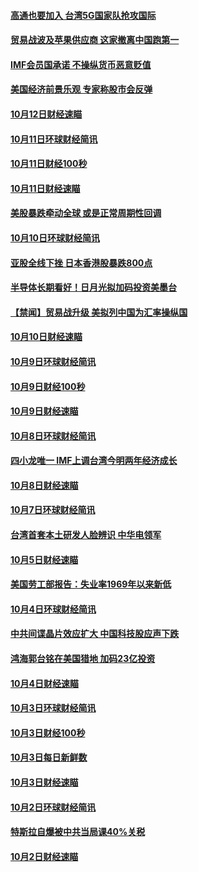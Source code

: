 
#### [高通也要加入 台湾5G国家队抢攻国际](../pages/news208/a1395415.md?t=10151051) 

#### [贸易战波及苹果供应商 这家撤离中国跑第一](../pages/news208/a1395254.md?t=10151051) 

#### [IMF会员国承诺  不操纵货币恶意贬值](../pages/news208/a1395274.md?t=10151051) 

#### [美国经济前景乐观 专家称股市会反弹](../pages/news208/a1395159.md?t=10151051) 

#### [10月12日财经速瞄](../pages/news208/a1395177.md?t=10151051) 

#### [10月11日环球财经简讯](../pages/news208/a1395122.md?t=10151051) 

#### [10月11日财经100秒](../pages/news208/a1395097.md?t=10151051) 

#### [10月11日财经速瞄](../pages/news208/a1395020.md?t=10151051) 

#### [美股暴跌牵动全球 或是正常周期性回调](../pages/news208/a1395005.md?t=10151051) 

#### [10月10日环球财经简讯](../pages/news208/a1394977.md?t=10151051) 

#### [亚股全线下挫 日本香港股暴跌800点](../pages/news208/a1394956.md?t=10151051) 

#### [半导体长期看好！日月光拟加码投资美墨台](../pages/news208/a1394954.md?t=10151051) 

#### [【禁闻】贸易战升级 美拟列中国为汇率操纵国](../pages/news208/a1394887.md?t=10151051) 

#### [10月10日财经速瞄](../pages/news208/a1394883.md?t=10151051) 

#### [10月9日环球财经简讯](../pages/news208/a1394831.md?t=10151051) 

#### [10月9日财经100秒](../pages/news208/a1394812.md?t=10151051) 

#### [10月9日财经速瞄](../pages/news208/a1394741.md?t=10151051) 

#### [10月8日环球财经简讯](../pages/news208/a1394682.md?t=10151051) 

#### [四小龙唯一 IMF上调台湾今明两年经济成长](../pages/news208/a1394649.md?t=10151051) 

#### [10月8日财经速瞄](../pages/news208/a1394582.md?t=10151051) 

#### [10月7日环球财经简讯](../pages/news208/a1394527.md?t=10151051) 

#### [台湾首套本土研发人脸辨识 中华电领军](../pages/news208/a1394509.md?t=10151051) 

#### [10月5日财经速瞄](../pages/news208/a1394260.md?t=10151051) 

#### [美国劳工部报告：失业率1969年以来新低](../pages/news208/a1394221.md?t=10151051) 

#### [10月4日环球财经简讯](../pages/news208/a1394211.md?t=10151051) 

#### [中共间谍晶片效应扩大 中国科技股应声下跌](../pages/news208/a1394210.md?t=10151051) 

#### [鸿海郭台铭在美国猎地 加码23亿投资](../pages/news208/a1394184.md?t=10151051) 

#### [10月4日财经速瞄](../pages/news208/a1394104.md?t=10151051) 

#### [10月3日环球财经简讯](../pages/news208/a1394057.md?t=10151051) 

#### [10月3日财经100秒](../pages/news208/a1394034.md?t=10151051) 

#### [10月3日每日新鲜数](../pages/news208/a1393967.md?t=10151051) 

#### [10月3日财经速瞄](../pages/news208/a1393964.md?t=10151051) 

#### [10月2日环球财经简讯](../pages/news208/a1393924.md?t=10151051) 

#### [特斯拉自爆被中共当局课40%关税](../pages/news208/a1393910.md?t=10151051) 

#### [10月2日财经速瞄](../pages/news208/a1393834.md?t=10151051) 

